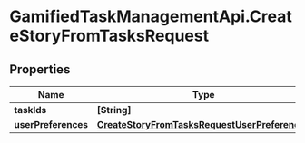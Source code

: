 # GamifiedTaskManagementApi.CreateStoryFromTasksRequest

## Properties

Name | Type | Description | Notes
------------ | ------------- | ------------- | -------------
**taskIds** | **[String]** |  | 
**userPreferences** | [**CreateStoryFromTasksRequestUserPreferences**](CreateStoryFromTasksRequestUserPreferences.md) |  | [optional] 


